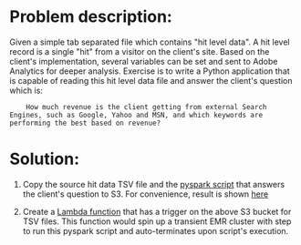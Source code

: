 # Problem description:
Given a simple tab separated file which contains "hit level data". A hit level record is a single "hit" from a visitor on the client's site. Based on the client's implementation, several variables can be set and sent to Adobe Analytics for deeper analysis. Exercise is to write a Python application that is capable of reading this hit level data file and answer the client's question which is:

        How much revenue is the client getting from external Search Engines, such as Google, Yahoo and MSN, and which keywords are performing the best based on revenue?
        
   
 
   
# Solution:

1. Copy the source hit data TSV file and the [pyspark script](https://github.com/sailendrakalyanam/Adobe-assessment/blob/main/com/sailendra/data/Analytics.py) that answers the client's question to S3. For convenience, result is shown [here](https://github.com/sailendrakalyanam/Adobe-assessment/blob/main/final_result.txt)
      
2. Create a [Lambda function](https://github.com/sailendrakalyanam/Adobe-assessment/blob/main/serverless-deployment-script.py) that has a trigger on the above S3 bucket for TSV files. This function would spin up a transient EMR cluster with step to run this pyspark script and auto-terminates upon script's execution.
